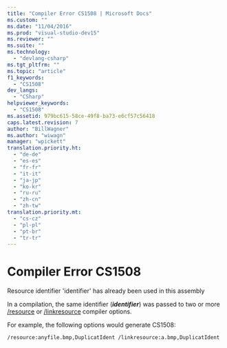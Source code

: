 ```yaml
---
title: "Compiler Error CS1508 | Microsoft Docs"
ms.custom: ""
ms.date: "11/04/2016"
ms.prod: "visual-studio-dev15"
ms.reviewer: ""
ms.suite: ""
ms.technology: 
  - "devlang-csharp"
ms.tgt_pltfrm: ""
ms.topic: "article"
f1_keywords: 
  - "CS1508"
dev_langs: 
  - "CSharp"
helpviewer_keywords: 
  - "CS1508"
ms.assetid: 979bc615-58ce-49f8-ba73-e6cf57c56418
caps.latest.revision: 7
author: "BillWagner"
ms.author: "wiwagn"
manager: "wpickett"
translation.priority.ht: 
  - "de-de"
  - "es-es"
  - "fr-fr"
  - "it-it"
  - "ja-jp"
  - "ko-kr"
  - "ru-ru"
  - "zh-cn"
  - "zh-tw"
translation.priority.mt: 
  - "cs-cz"
  - "pl-pl"
  - "pt-br"
  - "tr-tr"
---
```

# Compiler Error CS1508
Resource identifier 'identifier' has already been used in this assembly  
  
 In a compilation, the same identifier (***identifier***) was passed to two or more [/resource](/dotnet/csharp/language-reference/compiler-options/resource-compiler-option) or [/linkresource](/dotnet/csharp/language-reference/compiler-options/linkresource-compiler-option) compiler options.  
  
 For example, the following options would generate CS1508:  
  
```  
/resource:anyfile.bmp,DuplicatIdent /linkresource:a.bmp,DuplicatIdent  
```